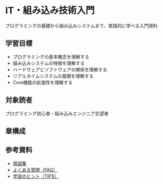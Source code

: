 # IT・組み込み技術入門

プログラミングの基礎から組み込みシステムまで、実践的に学べる入門資料

## 学習目標

- プログラミングの基本概念を理解する
- 組み込みシステムの特徴を理解する
- ハードウェアとソフトウェアの関係を理解する
- リアルタイムシステムの基礎を理解する
- Core機能の拡張性を理解する

## 対象読者

プログラミング初心者・組み込みエンジニア志望者

## 章構成


## 参考資料

- [用語集](glossary.md)
- [よくある質問（FAQ）](faq.md)
- [学習のヒント（TIPS）](tips.md)
